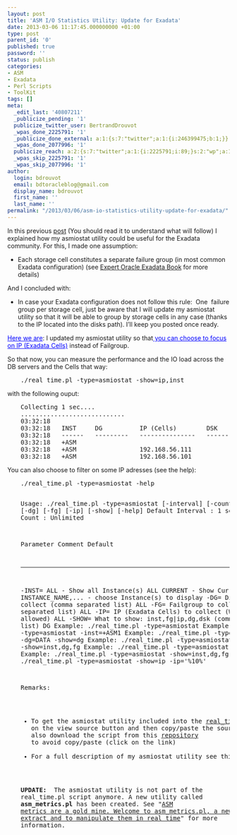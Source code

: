 ```yaml
---
layout: post
title: 'ASM I/O Statistics Utility: Update for Exadata'
date: 2013-03-06 11:17:45.000000000 +01:00
type: post
parent_id: '0'
published: true
password: ''
status: publish
categories:
- ASM
- Exadata
- Perl Scripts
- ToolKit
tags: []
meta:
  _edit_last: '40807211'
  _publicize_pending: '1'
  publicize_twitter_user: BertrandDrouvot
  _wpas_done_2225791: '1'
  _publicize_done_external: a:1:{s:7:"twitter";a:1:{i:246399475;b:1;}}
  _wpas_done_2077996: '1'
  publicize_reach: a:2:{s:7:"twitter";a:1:{i:2225791;i:89;}s:2:"wp";a:1:{i:0;i:22;}}
  _wpas_skip_2225791: '1'
  _wpas_skip_2077996: '1'
author:
  login: bdrouvot
  email: bdtoracleblog@gmail.com
  display_name: bdrouvot
  first_name: ''
  last_name: ''
permalink: "/2013/03/06/asm-io-statistics-utility-update-for-exadata/"
---
```

<p>In this previous <a title="Exadata: Storage Cells IO performance metrics and IO distribution with DB servers" href="http://bdrouvot.wordpress.com/2013/02/21/exadata-storage-cells-io-performance-metrics-and-io-distribution-with-db-servers/" target="_blank">post</a> (You should read it to understand what will follow) I explained how my asmiostat utility could be useful for the Exadata community. For this, I made one assumption:</p>
<ul>
<li>Each storage cell constitutes a separate failure group (in most common Exadata configuration) (see <a href="http://www.expertoracleexadata.com/" target="_blank">Expert Oracle Exadata Book</a> for more details)</li>
</ul>
<p>And I concluded with:</p>
<ul>
<li>In case your Exadata configuration does not follow this rule:  One  failure group per storage cell, just be aware that I will update my asmiostat utility so that it will be able to group by storage cells in any case (thanks to the IP located into the disks path). I’ll keep you posted once ready.</li>
</ul>
<p><span style="text-decoration:underline;color:#0000ff;">Here we are</span>: I updated my asmiostat utility so that<span style="text-decoration:underline;color:#0000ff;"> you can choose to focus on IP (Exadata Cells)</span> instead of Failgroup.</p>
<p>So that now, you can measure the performance and the IO load across the DB servers and the Cells that way:</p>
<pre style="padding-left:30px;">./real_time.pl -type=asmiostat -show=ip,inst</pre>
<p>with the following ouput:</p>
<pre style="padding-left:30px;">Collecting 1 sec....
............................
03:32:18                                                               Kby      Avg       AvgBy/    Read                Kby       Avg        AvgBy/    Write
03:32:18   INST     DG          IP (Cells)        DSK        Reads/s   Read/s   ms/Read   Read      Errors   Writes/s   Write/s   ms/Write   Write     Errors
03:32:18   ------   ---------   ---------------   --------   -------   ------   -------   ------    ------   --------   -------   --------   ------    ------
03:32:18   +ASM                                              48        1600     10.6      34133     0        7          144       18.0       21065     0
03:32:18   +ASM                 192.168.56.111               12        424      13.4      36181     0        3          48        32.4       16384     0
03:32:18   +ASM                 192.168.56.101               36        1176     9.7       33451     0        4          96        7.2        24576     0</pre>
<p>You can also choose to filter on some IP adresses (see the help):</p>
<pre style="padding-left:30px;">./real_time.pl -type=asmiostat -help

Usage: ./real_time.pl -type=asmiostat [-interval] [-count] [-inst] [-dg] [-fg] [-ip] [-show] [-help]
 Default Interval : 1 second.
 Default Count    : Unlimited

  Parameter    Comment                                                      Default
  ---------    -------                                                      -------
-INST= ALL - Show all Instance(s) ALL CURRENT - Show Current Instance INSTANCE\_NAME,... - choose Instance(s) to display -DG= Diskgroup to collect (comma separated list) ALL -FG= Failgroup to collect (comma separated list) ALL -IP= IP (Exadata Cells) to collect (Wildcard allowed) ALL -SHOW= What to show: inst,fg|ip,dg,dsk (comma separated list) DG Example: ./real\_time.pl -type=asmiostat Example: ./real\_time.pl -type=asmiostat -inst=+ASM1 Example: ./real\_time.pl -type=asmiostat -dg=DATA -show=dg Example: ./real\_time.pl -type=asmiostat -dg=data -show=inst,dg,fg Example: ./real\_time.pl -type=asmiostat -show=dg,dsk Example: ./real\_time.pl -type=asmiostat -show=inst,dg,fg,dsk Example: ./real\_time.pl -type=asmiostat -show=ip -ip='%10%'

Remarks:

- To get the asmiostat utility included into the [real\_time.pl](http://bdrouvot.wordpress.com/real_time/ "real\_time") script:&nbsp; Click on the link, and then on the view source button and then copy/paste the source code.&nbsp;You can also download the script from this [repository](https://docs.google.com/folder/d/0B7Jf_4JdsptpRHdyOWk1VTdUdEU/edit?pli=1) to avoid copy/paste (click on the link)
- For a full description of my asmiostat utility see this [post](http://bdrouvot.wordpress.com/2013/02/15/asm-io-statistics-utility/ "ASM I/O Statistics Utility").

**UPDATE:** &nbsp;The asmiostat utility is not part of the real\_time.pl script anymore. A new utility called **asm\_metrics.pl** has been created. See "[ASM metrics are a gold mine. Welcome to asm\_metrics.pl, a new utility to extract and to manipulate them in real time](http://bdrouvot.wordpress.com/2013/10/04/asm-metrics-are-a-gold-mine-welcome-to-asm_metrics-pl-a-new-utility-to-extract-and-to-manipulate-them-in-real-time/ "ASM metrics are a gold mine. Welcome to asm\_metrics.pl, a new utility to extract and to manipulate them in real time")" for more information.

